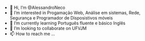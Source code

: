- 👋 Hi, I’m @AlessandroNeco
- 👀 I’m interested in Progamação Web, Análise em sistemas, Rede, Segurança e Programador de Disposistivos móveis
- 🌱 I’m currently learning Português fluente e básico Inglês
- 💞️ I’m looking to collaborate on UFVJM
- 📫 How to reach me ...

<!---
AlessandroNeco/AlessandroNeco is a ✨ special ✨ repository because its `README.md` (this file) appears on your GitHub profile.
You can click the Preview link to take a look at your changes.
--->
